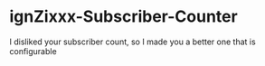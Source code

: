 # ignZixxx-Subscriber-Counter
I disliked your subscriber count, so I made you a better one that is configurable
